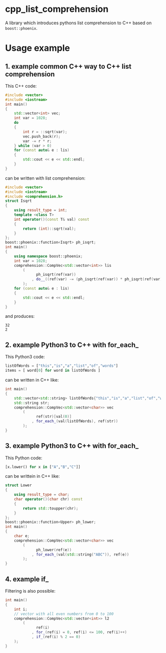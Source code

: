 # cpp_list_comprehension
A library which introduces pythons list comprehension to C++ based on `boost::phoenix`.
# Usage example
## 1. example common C++ way to C++ list comprehension
This C++ code:
```C++
#include <vector>
#include <iostream>
int main()
{
    std::vector<int> vec;
    int var = 1028;
    do
    {
        int r = ::sqrt(var);
        vec.push_back(r);
        var -= r * r;
    } while (var > 0)
    for (const auto& e : lis)
    {
        std::cout << e << std::endl;
    }
}
```
can be written with list comprehension:
```C++
#include <vector>
#include <iostream>
#include <comprehension.h>
struct Isqrt
{
    using result_type = int;
    template <class T>
    int operator()(const T& val) const
    {
        return (int)::sqrt(val);
    }
};
boost::phoenix::function<Isqrt> ph_isqrt;
int main()
{
    using namespace boost::phoenix;
    int var = 1028;
    comprehension::CompVec<std::vector<int>> lis
        (
              ph_isqrt(ref(var))
            , do__((ref(var) -= (ph_isqrt(ref(var)) * ph_isqrt(ref(var)))) > 0)
        );
    for (const auto& e : lis)
    {
        std::cout << e << std::endl;
    }
}
```
and produces:
```
32
2
```
## 2. example Python3 to C++ with for_each_
This Python3 code:
```python
listOfWords = ["this","is","a","list","of","words"]
items = [ word[0] for word in listOfWords ]
```
can be written in C++ like:
```C++
int main()
{
    std::vector<std::string> listOfWords{"this","is","a","list","of","words"}
    std::string str;
    comprehension::CompVec<std::vector<char>> vec
        (
              ref(str)[val(0)]
            , for_each_(val(listOfWords), ref(str))
        );
}
```
## 3. example Python3 to C++ with for_each_
This Python code:
```python
[x.lower() for x in ["A","B","C"]]
```
can be writtein in C++ like:
```C++
struct Lower
{
    using result_type = char;
    char operator()(char chr) const
    {
        return std::toupper(chr);
    }
};
boost::phoenix::function<Upper> ph_lower;
int main()
{
    char e;
    comprehension::CompVec<std::vector<char>> vec
        (
              ph_lower(ref(e))
            , for_each_(val(std::string("ABC")), ref(e))
        );
}
```
## 4. example if_
Filtering is also possible:
```C++
int main()
{
    int i;
    // vector with all even numbers from 0 to 100
    comprehension::CompVec<std::vector<int>> l2
        (
              ref(i)
            , for_(ref(i) = 0, ref(i) <= 100, ref(i)++)
            , if_(ref(i) % 2 == 0)
	);
}
```
